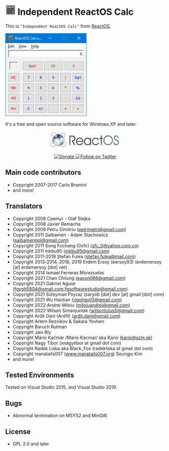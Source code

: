 # ![](img/calc-32x32.png) Independent ReactOS Calc

This is `"Independent ReactOS Calc"` from [ReactOS](https://reactos.org/).

![(The screenshot)](img/screenshot.png)

It's a free and open source software for Windows XP and later.

<p align=center>
  <a href="https://reactos.org/">
    <img alt="ReactOS" src="img/reactos-225x54.png">
  </a>
</p>

<p align=center>
  <a href="https://reactos.org/donate/">
    <img alt="Donate" src="https://img.shields.io/badge/%24-donate-E44E4A.svg">
  </a>
  <a href="https://twitter.com/reactos">
    <img alt="Follow on Twitter" src="https://img.shields.io/twitter/follow/reactos.svg?style=social&label=Follow%20%40reactos">
  </a>
</p>

## Main code contributors

- Copyright 2007-2017 Carlo Bramini
- and more!

## Translators

- Copyright 2008 Caemyr - Olaf Siejka
- Copyright 2008 Javier Remacha
- Copyright 2009 Petru Dimitriu (petrimetri@gmail.com)
- Copyright 2011 Saibamen - Adam Stachowicz (saibamenppl@gmail.com)
- Copyright 2011 Song Fuchang (0xfc) (sfc_0@yahoo.com.cn)
- Copyright 2011 mkbu95 (mkbu95@gmail.com)
- Copyright 2011-2018 Ștefan Fulea (stefan.fulea@mail.com)
- Copyright 2013-2014, 2016, 2019 Erdem Ersoy (eersoy93) (erdemersoy [at] erdemersoy [dot] net)
- Copyright 2014 Ismael Ferreras Morezuelas
- Copyright 2021 Chan Chilung (eason066@gmail.com)
- Copyright 2021 Gabriel Aguiar (fgygh5804@gmail.com,fgsoftwarestudio@gmail.com)
- Copyright 2021 Süleyman Poyraz (zaryob [dot] dev [at] gmail [dot] com)
- Copyright 2021 Wu Haotian (rigoligo03@gmail.com)
- Copyright 2022 Andrei Miloiu (miloiuandrei@gmail.com)
- Copyright 2022 Wilson Simanjuntak (wilsontulus5@gmail.com)
- Copyright Ardit Dani (Ard1t) (ardit.dani@gmail.com)
- Copyright Artem Reznikov & Sakara Yevhen
- Copyright Baruch Rutman
- Copyright Jaix Bly
- Copyright Mário Kačmár /Mario Kacmar/ aka Kario (kario@szm.sk)
- Copyright Nagy Tibor (xnagytibor at gmail dot com)
- Copyright Radek Liska aka Black_Fox (radekliska at gmail dot com)
- Copyright manatails007 (www.manatails007.org) Seungju Kim
- and more!

## Tested Environments

Tested on Visual Studio 2015, and Visual Studio 2019.

## Bugs

- Abnormal termination on MSYS2 and MinGW.

## License

- GPL 2.0 and later
